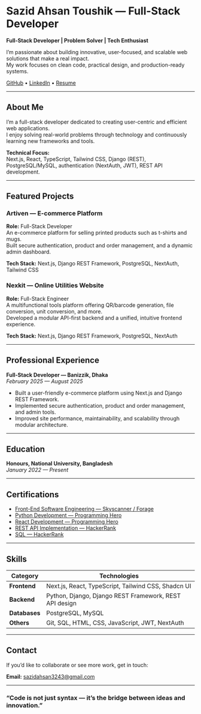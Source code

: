 # Sazid Ahsan Toushik — Full-Stack Developer

**Full-Stack Developer | Problem Solver | Tech Enthusiast**

I’m passionate about building innovative, user-focused, and scalable web solutions that make a real impact.  
My work focuses on clean code, practical design, and production-ready systems.

[GitHub](https://github.com/sazid324) • [LinkedIn](https://www.linkedin.com/in/sazid-ahsan-0919b425a) • [Resume](https://1drv.ms/b/c/4933e43be0c5d84b/ER8tXuNFunpPgs3fwK4TX00BnajJRtbxWuSOQlDwlu5UTA?e=QxlNdZ)

---

## About Me

I’m a full-stack developer dedicated to creating user-centric and efficient web applications.  
I enjoy solving real-world problems through technology and continuously learning new frameworks and tools.

**Technical Focus:**  
Next.js, React, TypeScript, Tailwind CSS, Django (REST), PostgreSQL/MySQL, authentication (NextAuth, JWT), REST API development.

---

## Featured Projects

### Artiven — E-commerce Platform
**Role:** Full-Stack Developer  
An e-commerce platform for selling printed products such as t-shirts and mugs.  
Built secure authentication, product and order management, and a dynamic admin dashboard.  

**Tech Stack:** Next.js, Django REST Framework, PostgreSQL, NextAuth, Tailwind CSS


### Nexkit — Online Utilities Website
**Role:** Full-Stack Engineer  
A multifunctional tools platform offering QR/barcode generation, file conversion, unit conversion, and more.  
Developed a modular API-first backend and a unified, intuitive frontend experience.  

**Tech Stack:** Next.js, Django REST Framework, PostgreSQL, NextAuth

---

## Professional Experience

**Full-Stack Developer — Banizzik, Dhaka**  
*February 2025 — August 2025*  
- Built a user-friendly e-commerce platform using Next.js and Django REST Framework.  
- Implemented secure authentication, product and order management, and admin tools.  
- Improved site performance, maintainability, and scalability through modular architecture.

---

## Education

**Honours, National University, Bangladesh**  
*January 2022 — Present*

---

## Certifications

- [Front-End Software Engineering — Skyscanner / Forage](https://1drv.ms/b/c/4933e43be0c5d84b/EZLIC_G9GM1CtZqt_rM-hfQBJf4PYkqaEcq_I9iqbPKDeA?e=RQyefm)  
- [Python Development — Programming Hero](https://1drv.ms/b/c/4933e43be0c5d84b/ERn7A8vawBhDrLiSg_OGdVUBAQu54ecr_DioxVaUpIJusA?e=a89W4T)  
- [React Development — Programming Hero](https://1drv.ms/b/c/4933e43be0c5d84b/ETsJSTzVgt5Dvwnoy-XMcv4BYvvdc5zWtD0iTvss9DBQkA?e=rhbTyB)  
- [REST API Implementation — HackerRank](https://1drv.ms/b/c/4933e43be0c5d84b/EXNvCGs_zNZMmmJcctwDwY8BKKm-Q3n8zl1RRpZfLkdwog?e=9o9NXb)  
- [SQL — HackerRank](https://1drv.ms/b/c/4933e43be0c5d84b/EdDAt47CMelDjO4N9vrcjEIBfAIDt5GbBSYIDdwfXXJwUg?e=4OV1hN)

---

## Skills

| Category | Technologies |
|-----------|---------------|
| **Frontend** | Next.js, React, TypeScript, Tailwind CSS, Shadcn UI |
| **Backend** | Python, Django, Django REST Framework, REST API design |
| **Databases** | PostgreSQL, MySQL |
| **Others** | Git, SQL, HTML, CSS, JavaScript, JWT, NextAuth |

---

## Contact

If you’d like to collaborate or see more work, get in touch:

**Email:** sazidahsan3243@gmail.com  

---

### “Code is not just syntax — it’s the bridge between ideas and innovation.”
